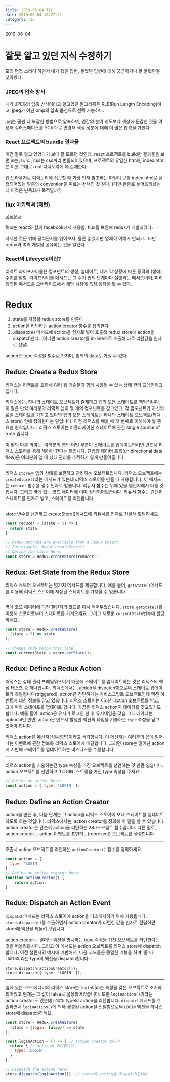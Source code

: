 ```yaml
---
title: 2019-06-04 TIL
date: 2019-06-04 18:27:21
category: TIL
---
```

2019-06-04

# 잘못 알고 있던 지식 수정하기

모의 면접 스터디 하면서 내가 했던 답변, 들었던 답변에 대해 궁금하거나 잘 몰랐던걸 찾아봤다.

### JPEG의 압축 방식
내가 JPEG의 압축 방식이라고 알고있던 알고리즘은 RLE(Run Length Encoding)이고, jpeg가 아닌 bmp의 압축 옵션으로 선택 가능하다.

jpg는 훨씬 더 복잡한 방법으로 압축하며, 인간의 눈이 휘도보다 색상에 둔감한 것을 이용해 컬러스페이스를 YCbCr로 변경해 색상 성분에 대해 더 많은 압축을 가한다.

### React 프로젝트의 bundle 결과물
이건 잘못 알고 있었다기 보다 잘 모르던 것인데,
react 프로젝트를 build한 결과물을 보면 js는 js끼리, css는 css끼리 번들되어있으며, 프로젝트의 유일한 html인 index.html은 이름 그대로 root 디렉토리에 에 존재한다.

웹 브라우저로 디렉토리에 접근할 때 가장 먼저 참조하는 파일이 보통 index.html로 설정되어있는 일종의 convention을 따르는 선택인 것 같다. (다만 한줄로 늘어뜨려놨는데 이것은 난독화가 목적일까?)

### flux 아키텍쳐 (패턴)
[공식문서](https://haruair.github.io/flux/docs/overview.html)

flux는 react와 함께 facebook에서 사용함. flux를 보완해 redux가 개발되었다.

자세한 것은 위에 공식문서를 읽어보자. 물론 읽었지만 명쾌히 이해가 안되고.. 다만 redux와 여러 개념을 공유하는 것을 알았다.

### React의 Lifecycle이란?

리액트 라이프사이클은 컴포넌트의 생성, 업데이트, 제거 각 상황에 따른 동작의 (생애)주기를 말함.
라이프사이클 메서드는 그 주기 안의 단계마다 실행되는 메서드이며, 미리 정의된 메서드를 오버라이드해서 해당 시점에 특정 동작을 할 수 있다.

# Redux

1. state를 저장할 redux store를 만든다
2. action을 리턴하는 action creator 함수를 정의한다
3. .dispatch() 메서드에 action을 인자로 넣어 호출해 redux store에 action을 dispatch한다.
(아니면 action creator를 in-line으로 호출해 바로 리턴값을 인자로 전달)

action은 type 속성을 필수로 가지며, 임의의 data도 가질 수 있다.


## Redux: Create a Redux Store

리덕스는 리액트를 포함해 여러 웹 기술들과 함께 사용될 수 있는 상태 관리 프레임워크입니다.

리덕스에는, 하나의 스테이트 오브젝트가 존재하고 앱의 모든 스테이트를 책임집니다. 이 말은 만약 여러분의 리액트 앱이 열 개의 컴포넌트를 갖고있고, 각 컴포넌트가 자신의 로컬 스테이트를 가지고 있다면 앱의 모든 스테이트는 하나의 스테이트 오브젝트(리덕스 store) 안에 정의된다는 말입니다. 이건 리덕스를 배울 때 첫 번째로 이해해야 할 중요한 원칙입니다 : 리덕스 스토어는 어플리케이션 스테이트에 관한 single source of truth 입니다.

이 말의 다른 의미는, 여러분의 앱의 어떤 부분이 스테이트를 업데이트하려면 반드시 리덕스 스토어를 통해 해야만 한다는 뜻입니다. 단방향 데이터 흐름(unidirectional data flow)은 여러분의 앱 내 상태 관리를 추적하기 쉽게 만들어줍니다.

---

리덕스 `store`는 앱의 상태를 보관하고 관리하는 오브젝트입니다. 리덕스 오브젝트에는 `createStore()`라는 메서드가 있는데 리덕스 스토어를 만들 때 사용합니다. 이 메서드는 `reducer` 함수를 필수 인자로 받습니다. 리듀서 함수는 뒤에 있을 챌린지에서 다룰 것입니다. 그리고 옆에 있는 코드 에디터에 이미 정의되어있습니다. 리듀서 함수는 간단히 스테이트를 인자로 받고, 스테이트를 리턴합니다.

---

store 변수를 선언하고 createStore()메서드에 리듀서를 인자로 전달해 할당하세요.

```javascript
const reducer = (state = 5) => {
  return state;
}

// Redux methods are available from a Redux object
// For example: Redux.createStore()
// Define the store here:
const store = Redux.createStore(reducer);

```


## Redux: Get State from the Redux Store

리덕스 스토어 오브젝트는 몇가지 메서드를 제공합니다. 예를 들어, `getState()`메서드를 이용해 리덕스 스토어에 저장된 스테이트를 가져올 수 있습니다.

---

옆에 코드 에디터에 이전 챌린지의 코드를 다시 적어두었습니다. `store.getState()`를 이용해 스토어로부터 스테이트를 가져오세요. 그리고 새로운 `currentState`변수에 할당하세요.

```javascript
const store = Redux.createStore(
  (state = 5) => state
);

// change code below this line
const currentState = store.getState();
```



## Redux: Define a Redux Action

리덕스는 상태 관리 프레임워크이기 때문에 스테이트를 업데이트하는 것은 리덕스의 핵심 태스크 중 하나입니다. 리덕스에서는, action을 dispatch함으로써 스테이트 업데이트가 촉발됩니다(triggered). action은 간단하게는 자바스크립트 오브젝트인데 액션 이벤트에 대한 정보를 담고 있습니다. 리덕스 스토어는 이러한 action 오브젝트를 받고, 그에 따라 스테이트를 업데이트 합니다. 가끔은 리덕스 action이 데이터를 갖고있기도 합니다. 예를 들어, action은 유저가 로그인 한 후 유저네임을 갖습니다. 데이터는 optional인 반면, action은 반드시 발생한 액션의 타입을 기술하는 `type` 속성을 담고 있어야 합니다.

리덕스 action을 메신저(심부름꾼)이라고 생각합시다. 이 메신저는 여러분의 앱에 일어나는 이벤트에 관한 정보를 리덕스 스토어에 배달합니다. 그러면 store는 일어난 action에 기반해 스테이트를 업데이트하는 비즈니스를 수행합니다.

---

리덕스 action을 기술하는건 type 속성을 가진 오브젝트를 선언하는 것 만큼 쉽습니다. action 오브젝트를 선언하고 'LOGIN' 스트링을 가진 type 속성을 주세요.

```javascript
// Define an action here:
const action = { type: 'LOGIN' };
```



## Redux: Define an Action Creator

action을 만든 후, 다음 단계는 그 action을 리덕스 스토어에 보내 스테이트를 업데이트 하도록 하는 것입니다. 리덕스에서는, action creator를 정의해 이 일을 할 수 있습니다. action creator는 단순히 action을 리턴하는 자바스크립트 함수입니다. 다른 말로, action creator는 action 이벤트를 표현하는(represent) 오브젝트를 생성합니다.

---

호출시 action 오브젝트를 리턴하는 `actionCreator()` 함수를 정의하세요.

```javascript
const action = {
  type: 'LOGIN'
}
// Define an action creator here:
function actionCreator() {
    return action;
}
```



## Redux: Dispatch an Action Event

`dispatch`메서드는 리덕스 스토어에 action을 디스패치하기 위해 사용됩니다. `store.dispatch()`를 호출하면서 action creator가 리턴한 값을 인자로 전달하면 store에 액션을 되돌려 보냅니다.

action creator는 일어난 액션을 명시하는 type 속성을 가진 오브젝트를 리턴한다는 것을 떠올려봅시다. 그리고 이 메서드는 action 오브젝트를 리덕스 store에 dispatch합니다. 이전 챌린지의 예시에 기반해서, 다음 코드들은 동일한 기능을 하며, 둘 다 `LOGIN`이라는 type의 액션을 dispatch합니다. :

```
store.dispatch(actionCreator());
store.dispatch({ type: 'LOGIN' });
```

---

옆에 있는 코드 에디터의 리덕스 store는 `login`이라는 속성을 갖는 오브젝트로 초기화되어있고 현재는 그 값이 false로 설정되어있습니다. 또한 `loginAction()`이라는 action creator도 있는데 `LOGIN` type의 action을 리턴합니다. `dispatch`메서드를 호출하면서 `loginAction()`에 의해 생성된 action을 전달함으로써 `LOGIN` 액션을 리덕스 store에 dispatch하세요.

```javascript
const store = Redux.createStore(
  (state = {login: false}) => state
);

const loginAction = () => { // action creator 입니다
  return { // action을 리턴합니다
    type: 'LOGIN'
  }
};

// Dispatch the action here:
store.dispatch(loginAction()); // store에 action을 dispatch합니다
```

<!--stackedit_data:
eyJoaXN0b3J5IjpbMTQ2Mjg2NTEwOSwtODkyNDY1NTkyLC0xOD
g0NjMyMDEsLTE0MTE3NjY1NzYsLTEwMDUxMTg4MjNdfQ==
-->